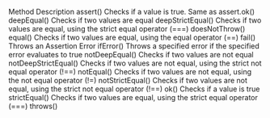 
Method	Description
assert()	Checks if a value is true. Same as assert.ok()
deepEqual()	Checks if two values are equal
deepStrictEqual()	Checks if two values are equal, using the strict equal operator (===)
doesNotThrow()	 
equal()	Checks if two values are equal, using the equal operator (==)
fail()	Throws an Assertion Error
ifError()	Throws a specified error if the specified error evaluates to true
notDeepEqual()	Checks if two values are not equal
notDeepStrictEqual()	Checks if two values are not equal, using the strict not equal operator (!==)
notEqual()	Checks if two values are not equal, using the not equal operator (!=)
notStrictEqual()	Checks if two values are not equal, using the strict not equal operator (!==)
ok()	Checks if a value is true
strictEqual()	Checks if two values are equal, using the strict equal operator (===)
throws()	 